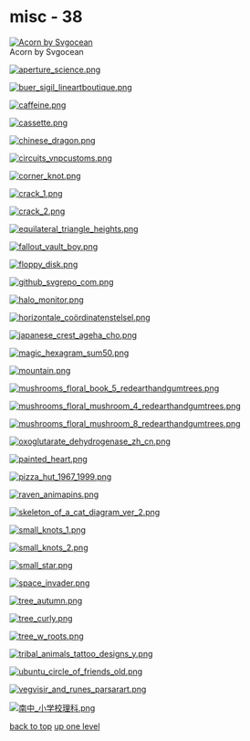 # misc - 38
[![Acorn by Svgocean](https://raw.githubusercontent.com/buckmanc/wallpapers/main/terminal/grey%20on%20alpha/little/misc/acorn_by_svgocean.png "Acorn by Svgocean")](https://raw.githubusercontent.com/buckmanc/wallpapers/main/terminal/grey%20on%20alpha/little/misc/acorn_by_svgocean.png)\
Acorn by Svgocean

[![aperture_science.png](https://raw.githubusercontent.com/buckmanc/wallpapers/main/terminal/grey%20on%20alpha/little/misc/aperture_science.png "aperture_science.png")](https://raw.githubusercontent.com/buckmanc/wallpapers/main/terminal/grey%20on%20alpha/little/misc/aperture_science.png)

[![buer_sigil_lineartboutique.png](https://raw.githubusercontent.com/buckmanc/wallpapers/main/terminal/grey%20on%20alpha/little/misc/buer_sigil_lineartboutique.png "buer_sigil_lineartboutique.png")](https://raw.githubusercontent.com/buckmanc/wallpapers/main/terminal/grey%20on%20alpha/little/misc/buer_sigil_lineartboutique.png)

[![caffeine.png](https://raw.githubusercontent.com/buckmanc/wallpapers/main/terminal/grey%20on%20alpha/little/misc/caffeine.png "caffeine.png")](https://raw.githubusercontent.com/buckmanc/wallpapers/main/terminal/grey%20on%20alpha/little/misc/caffeine.png)

[![cassette.png](https://raw.githubusercontent.com/buckmanc/wallpapers/main/terminal/grey%20on%20alpha/little/misc/cassette.png "cassette.png")](https://raw.githubusercontent.com/buckmanc/wallpapers/main/terminal/grey%20on%20alpha/little/misc/cassette.png)

[![chinese_dragon.png](https://raw.githubusercontent.com/buckmanc/wallpapers/main/terminal/grey%20on%20alpha/little/misc/chinese_dragon.png "chinese_dragon.png")](https://raw.githubusercontent.com/buckmanc/wallpapers/main/terminal/grey%20on%20alpha/little/misc/chinese_dragon.png)

[![circuits_vnpcustoms.png](https://raw.githubusercontent.com/buckmanc/wallpapers/main/terminal/grey%20on%20alpha/little/misc/circuits_vnpcustoms.png "circuits_vnpcustoms.png")](https://raw.githubusercontent.com/buckmanc/wallpapers/main/terminal/grey%20on%20alpha/little/misc/circuits_vnpcustoms.png)

[![corner_knot.png](https://raw.githubusercontent.com/buckmanc/wallpapers/main/terminal/grey%20on%20alpha/little/misc/corner_knot.png "corner_knot.png")](https://raw.githubusercontent.com/buckmanc/wallpapers/main/terminal/grey%20on%20alpha/little/misc/corner_knot.png)

[![crack_1.png](https://raw.githubusercontent.com/buckmanc/wallpapers/main/terminal/grey%20on%20alpha/little/misc/crack_1.png "crack_1.png")](https://raw.githubusercontent.com/buckmanc/wallpapers/main/terminal/grey%20on%20alpha/little/misc/crack_1.png)

[![crack_2.png](https://raw.githubusercontent.com/buckmanc/wallpapers/main/terminal/grey%20on%20alpha/little/misc/crack_2.png "crack_2.png")](https://raw.githubusercontent.com/buckmanc/wallpapers/main/terminal/grey%20on%20alpha/little/misc/crack_2.png)

[![equilateral_triangle_heights.png](https://raw.githubusercontent.com/buckmanc/wallpapers/main/terminal/grey%20on%20alpha/little/misc/equilateral_triangle_heights.png "equilateral_triangle_heights.png")](https://raw.githubusercontent.com/buckmanc/wallpapers/main/terminal/grey%20on%20alpha/little/misc/equilateral_triangle_heights.png)

[![fallout_vault_boy.png](https://raw.githubusercontent.com/buckmanc/wallpapers/main/terminal/grey%20on%20alpha/little/misc/fallout_vault_boy.png "fallout_vault_boy.png")](https://raw.githubusercontent.com/buckmanc/wallpapers/main/terminal/grey%20on%20alpha/little/misc/fallout_vault_boy.png)

[![floppy_disk.png](https://raw.githubusercontent.com/buckmanc/wallpapers/main/terminal/grey%20on%20alpha/little/misc/floppy_disk.png "floppy_disk.png")](https://raw.githubusercontent.com/buckmanc/wallpapers/main/terminal/grey%20on%20alpha/little/misc/floppy_disk.png)

[![github_svgrepo_com.png](https://raw.githubusercontent.com/buckmanc/wallpapers/main/terminal/grey%20on%20alpha/little/misc/github_svgrepo_com.png "github_svgrepo_com.png")](https://raw.githubusercontent.com/buckmanc/wallpapers/main/terminal/grey%20on%20alpha/little/misc/github_svgrepo_com.png)

[![halo_monitor.png](https://raw.githubusercontent.com/buckmanc/wallpapers/main/terminal/grey%20on%20alpha/little/misc/halo_monitor.png "halo_monitor.png")](https://raw.githubusercontent.com/buckmanc/wallpapers/main/terminal/grey%20on%20alpha/little/misc/halo_monitor.png)

[![horizontale_coördinatenstelsel.png](https://raw.githubusercontent.com/buckmanc/wallpapers/main/terminal/grey%20on%20alpha/little/misc/horizontale_coördinatenstelsel.png "horizontale_coördinatenstelsel.png")](https://raw.githubusercontent.com/buckmanc/wallpapers/main/terminal/grey%20on%20alpha/little/misc/horizontale_coördinatenstelsel.png)

[![japanese_crest_ageha_cho.png](https://raw.githubusercontent.com/buckmanc/wallpapers/main/terminal/grey%20on%20alpha/little/misc/japanese_crest_ageha_cho.png "japanese_crest_ageha_cho.png")](https://raw.githubusercontent.com/buckmanc/wallpapers/main/terminal/grey%20on%20alpha/little/misc/japanese_crest_ageha_cho.png)

[![magic_hexagram_sum50.png](https://raw.githubusercontent.com/buckmanc/wallpapers/main/terminal/grey%20on%20alpha/little/misc/magic_hexagram_sum50.png "magic_hexagram_sum50.png")](https://raw.githubusercontent.com/buckmanc/wallpapers/main/terminal/grey%20on%20alpha/little/misc/magic_hexagram_sum50.png)

[![mountain.png](https://raw.githubusercontent.com/buckmanc/wallpapers/main/terminal/grey%20on%20alpha/little/misc/mountain.png "mountain.png")](https://raw.githubusercontent.com/buckmanc/wallpapers/main/terminal/grey%20on%20alpha/little/misc/mountain.png)

[![mushrooms_floral_book_5_redearthandgumtrees.png](https://raw.githubusercontent.com/buckmanc/wallpapers/main/terminal/grey%20on%20alpha/little/misc/mushrooms_floral_book_5_redearthandgumtrees.png "mushrooms_floral_book_5_redearthandgumtrees.png")](https://raw.githubusercontent.com/buckmanc/wallpapers/main/terminal/grey%20on%20alpha/little/misc/mushrooms_floral_book_5_redearthandgumtrees.png)

[![mushrooms_floral_mushroom_4_redearthandgumtrees.png](https://raw.githubusercontent.com/buckmanc/wallpapers/main/terminal/grey%20on%20alpha/little/misc/mushrooms_floral_mushroom_4_redearthandgumtrees.png "mushrooms_floral_mushroom_4_redearthandgumtrees.png")](https://raw.githubusercontent.com/buckmanc/wallpapers/main/terminal/grey%20on%20alpha/little/misc/mushrooms_floral_mushroom_4_redearthandgumtrees.png)

[![mushrooms_floral_mushroom_8_redearthandgumtrees.png](https://raw.githubusercontent.com/buckmanc/wallpapers/main/terminal/grey%20on%20alpha/little/misc/mushrooms_floral_mushroom_8_redearthandgumtrees.png "mushrooms_floral_mushroom_8_redearthandgumtrees.png")](https://raw.githubusercontent.com/buckmanc/wallpapers/main/terminal/grey%20on%20alpha/little/misc/mushrooms_floral_mushroom_8_redearthandgumtrees.png)

[![oxoglutarate_dehydrogenase_zh_cn.png](https://raw.githubusercontent.com/buckmanc/wallpapers/main/terminal/grey%20on%20alpha/little/misc/oxoglutarate_dehydrogenase_zh_cn.png "oxoglutarate_dehydrogenase_zh_cn.png")](https://raw.githubusercontent.com/buckmanc/wallpapers/main/terminal/grey%20on%20alpha/little/misc/oxoglutarate_dehydrogenase_zh_cn.png)

[![painted_heart.png](https://raw.githubusercontent.com/buckmanc/wallpapers/main/terminal/grey%20on%20alpha/little/misc/painted_heart.png "painted_heart.png")](https://raw.githubusercontent.com/buckmanc/wallpapers/main/terminal/grey%20on%20alpha/little/misc/painted_heart.png)

[![pizza_hut_1967_1999.png](https://raw.githubusercontent.com/buckmanc/wallpapers/main/terminal/grey%20on%20alpha/little/misc/pizza_hut_1967_1999.png "pizza_hut_1967_1999.png")](https://raw.githubusercontent.com/buckmanc/wallpapers/main/terminal/grey%20on%20alpha/little/misc/pizza_hut_1967_1999.png)

[![raven_animapins.png](https://raw.githubusercontent.com/buckmanc/wallpapers/main/terminal/grey%20on%20alpha/little/misc/raven_animapins.png "raven_animapins.png")](https://raw.githubusercontent.com/buckmanc/wallpapers/main/terminal/grey%20on%20alpha/little/misc/raven_animapins.png)

[![skeleton_of_a_cat_diagram_ver_2.png](https://raw.githubusercontent.com/buckmanc/wallpapers/main/terminal/grey%20on%20alpha/little/misc/skeleton_of_a_cat_diagram_ver_2.png "skeleton_of_a_cat_diagram_ver_2.png")](https://raw.githubusercontent.com/buckmanc/wallpapers/main/terminal/grey%20on%20alpha/little/misc/skeleton_of_a_cat_diagram_ver_2.png)

[![small_knots_1.png](https://raw.githubusercontent.com/buckmanc/wallpapers/main/terminal/grey%20on%20alpha/little/misc/small_knots_1.png "small_knots_1.png")](https://raw.githubusercontent.com/buckmanc/wallpapers/main/terminal/grey%20on%20alpha/little/misc/small_knots_1.png)

[![small_knots_2.png](https://raw.githubusercontent.com/buckmanc/wallpapers/main/terminal/grey%20on%20alpha/little/misc/small_knots_2.png "small_knots_2.png")](https://raw.githubusercontent.com/buckmanc/wallpapers/main/terminal/grey%20on%20alpha/little/misc/small_knots_2.png)

[![small_star.png](https://raw.githubusercontent.com/buckmanc/wallpapers/main/terminal/grey%20on%20alpha/little/misc/small_star.png "small_star.png")](https://raw.githubusercontent.com/buckmanc/wallpapers/main/terminal/grey%20on%20alpha/little/misc/small_star.png)

[![space_invader.png](https://raw.githubusercontent.com/buckmanc/wallpapers/main/terminal/grey%20on%20alpha/little/misc/space_invader.png "space_invader.png")](https://raw.githubusercontent.com/buckmanc/wallpapers/main/terminal/grey%20on%20alpha/little/misc/space_invader.png)

[![tree_autumn.png](https://raw.githubusercontent.com/buckmanc/wallpapers/main/terminal/grey%20on%20alpha/little/misc/tree_autumn.png "tree_autumn.png")](https://raw.githubusercontent.com/buckmanc/wallpapers/main/terminal/grey%20on%20alpha/little/misc/tree_autumn.png)

[![tree_curly.png](https://raw.githubusercontent.com/buckmanc/wallpapers/main/terminal/grey%20on%20alpha/little/misc/tree_curly.png "tree_curly.png")](https://raw.githubusercontent.com/buckmanc/wallpapers/main/terminal/grey%20on%20alpha/little/misc/tree_curly.png)

[![tree_w_roots.png](https://raw.githubusercontent.com/buckmanc/wallpapers/main/terminal/grey%20on%20alpha/little/misc/tree_w_roots.png "tree_w_roots.png")](https://raw.githubusercontent.com/buckmanc/wallpapers/main/terminal/grey%20on%20alpha/little/misc/tree_w_roots.png)

[![tribal_animals_tattoo_designs_y.png](https://raw.githubusercontent.com/buckmanc/wallpapers/main/terminal/grey%20on%20alpha/little/misc/tribal_animals_tattoo_designs_y.png "tribal_animals_tattoo_designs_y.png")](https://raw.githubusercontent.com/buckmanc/wallpapers/main/terminal/grey%20on%20alpha/little/misc/tribal_animals_tattoo_designs_y.png)

[![ubuntu_circle_of_friends_old.png](https://raw.githubusercontent.com/buckmanc/wallpapers/main/terminal/grey%20on%20alpha/little/misc/ubuntu_circle_of_friends_old.png "ubuntu_circle_of_friends_old.png")](https://raw.githubusercontent.com/buckmanc/wallpapers/main/terminal/grey%20on%20alpha/little/misc/ubuntu_circle_of_friends_old.png)

[![vegvisir_and_runes_parsarart.png](https://raw.githubusercontent.com/buckmanc/wallpapers/main/terminal/grey%20on%20alpha/little/misc/vegvisir_and_runes_parsarart.png "vegvisir_and_runes_parsarart.png")](https://raw.githubusercontent.com/buckmanc/wallpapers/main/terminal/grey%20on%20alpha/little/misc/vegvisir_and_runes_parsarart.png)

[![南中_小学校理科.png](https://raw.githubusercontent.com/buckmanc/wallpapers/main/terminal/grey%20on%20alpha/little/misc/南中_小学校理科.png "南中_小学校理科.png")](https://raw.githubusercontent.com/buckmanc/wallpapers/main/terminal/grey%20on%20alpha/little/misc/南中_小学校理科.png)



[back to top](#)
[up one level](/terminal/grey%20on%20alpha/little/README.MD)
